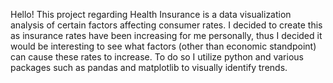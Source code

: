 Hello! This project regarding Health Insurance is a data visualization analysis of certain 
factors affecting consumer rates. I decided to create this as insurance rates have been increasing 
for me personally, thus I decided it would be interesting to see what factors (other than economic standpoint)
can cause these rates to increase. To do so I utilize python and various packages such as pandas and
matplotlib to visually identify trends. 
